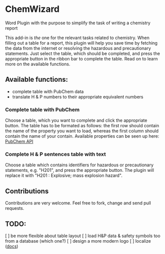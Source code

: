 # ChemWizard
Word Plugin with the purpose to simplify the task of writing a chemistry report

This add-in is *the* one for the relevant tasks related to chemistry. When filling out a 
table for a report, this plugin will help you save time by fetching the data from the internet or resolving the 
hazardous and precautionary statements. Just select the table, which should be completed, and press the appropriate 
button in the ribbon bar to complete the table. Read on to learn more on the available functions.

## Available functions:
- complete table with PubChem data
- translate H & P numbers to their appropriate equivalent numbers

### Complete table with PubChem
Choose a table, which you want to complete and click the appropriate button.
The table has to be formated as follows: the first row should contain the name of the property you want to load, whereas
the first column should contain the name of your contain. Available properties can be seen up here: 
[PubChem API](https://pubchem.ncbi.nlm.nih.gov/pug_rest/PUG_REST.html)

### Complete H & P sentences table with text
Choose a table which contains identifiers for hazardous or precautionary statements, 
e.g. "H201", and press the appropriate button. The plugin will replace it with "H201 : Explosive; mass explosion hazard".

## Contributions
Contributions are very welcome. Feel free to fork, change and send pull requests.

## TODO:
[ ] be more flexible about table layout
[ ] load H&P data & safety symbols too from a database (which one?)
[ ] design a more modern logo
[ ] localize ([docs](https://dev.office.com/docs/add-ins/develop/localization))